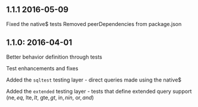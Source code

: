 ## 1.1.1 2016-05-09

Fixed the native$ tests
Removed peerDependencies from package.json

## 1.1.0: 2016-04-01

Better behavior definition through tests 

Test enhancements and fixes 

Added the `sqltest` testing layer - direct queries made using the native$ 

Added the `extended` testing layer - tests that define extended query support (ne$, eq$, lte$, lt$, gte$, gt$, in$, nin$, or$, and$) 
